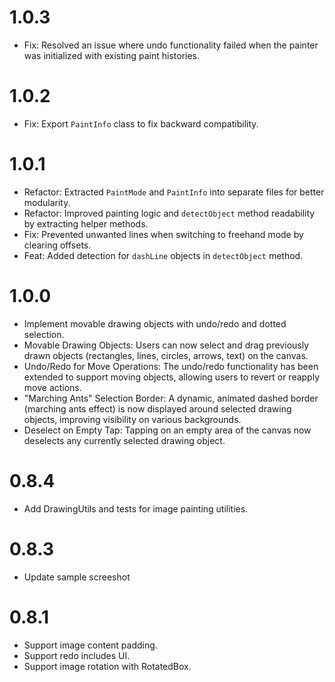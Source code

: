 # 1.0.3

- Fix: Resolved an issue where undo functionality failed when the painter was initialized with existing paint histories.

# 1.0.2

- Fix: Export `PaintInfo` class to fix backward compatibility.

# 1.0.1

- Refactor: Extracted `PaintMode` and `PaintInfo` into separate files for better modularity.
- Refactor: Improved painting logic and `detectObject` method readability by extracting helper methods.
- Fix: Prevented unwanted lines when switching to freehand mode by clearing offsets.
- Feat: Added detection for `dashLine` objects in `detectObject` method.

# 1.0.0

- Implement movable drawing objects with undo/redo and dotted selection.
- Movable Drawing Objects: Users can now select and drag previously drawn objects (rectangles, lines, circles, arrows, text) on the canvas.
- Undo/Redo for Move Operations: The undo/redo functionality has been extended to support moving objects, allowing users to revert or reapply move actions.
- "Marching Ants" Selection Border: A dynamic, animated dashed border (marching ants effect) is now displayed around selected drawing objects, improving visibility on various backgrounds.
- Deselect on Empty Tap: Tapping on an empty area of the canvas now deselects any currently selected drawing object.

# 0.8.4

- Add DrawingUtils and tests for image painting utilities.

# 0.8.3

- Update sample screeshot

# 0.8.1

- Support image content padding.
- Support redo includes UI.
- Support image rotation with RotatedBox.